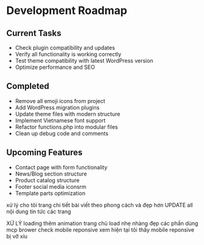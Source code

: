 # Development Roadmap

## Current Tasks
- Check plugin compatibility and updates
- Verify all functionality is working correctly
- Test theme compatibility with latest WordPress version
- Optimize performance and SEO

## Completed
- Remove all emoji icons from project
- Add WordPress migration plugins
- Update theme files with modern structure
- Implement Vietnamese font support
- Refactor functions.php into modular files
- Clean up debug code and comments

## Upcoming Features
- Contact page with form functionality
- News/Blog section structure
- Product catalog structure
- Footer social media iconsrm
- Template parts optimization


xử lý cho tôi trang chi tiết bài viết theo phong cách và đẹp hơn
UPDATE all nội dung tin tức các trang


XỬ LÝ loading thêm animation trang chủ load nhẹ nhàng đẹp các phần
dùng mcp brower check mobile reponsive xem hiện tại tôi thấy mobile reponsive bị vỡ xíu
